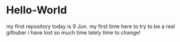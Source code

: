 # Hello-World
my first repository
today is 9 Jun. my first time here to try to be a real githuber 
i have lost so much time lately
time to change!
